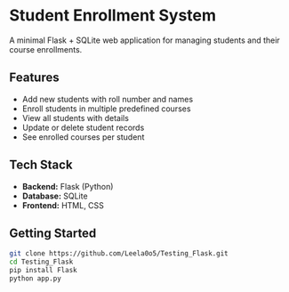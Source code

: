 # Student Enrollment System

A minimal Flask + SQLite web application for managing students and their course enrollments.

## Features

- Add new students with roll number and names  
- Enroll students in multiple predefined courses  
- View all students with details  
- Update or delete student records  
- See enrolled courses per student

## Tech Stack

- **Backend:** Flask (Python)
- **Database:** SQLite
- **Frontend:** HTML, CSS

##  Getting Started

```bash
git clone https://github.com/Leela0o5/Testing_Flask.git
cd Testing_Flask
pip install Flask
python app.py
```
